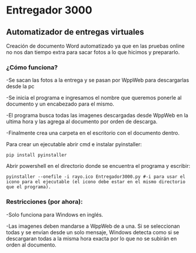 # Entregador 3000
## Automatizador de entregas virtuales
Creación de documento Word automatizado ya que en las pruebas online no nos dan tiempo extra para sacar fotos a lo que hicimos y prepararlo.
### ¿Cómo funciona?

-Se sacan las fotos a la entrega y se pasan por WppWeb para descargarlas desde la pc

-Se inicia el programa e ingresamos el nombre que queremos ponerle al documento y un encabezado para el mismo.

-El programa busca todas las imagenes descargadas desde WppWeb en la ultima hora y las agrega al documento por orden de descarga.

-Finalmente crea una carpeta en el escritorio con el documento dentro.
 
 Para crear un ejecutable abrir cmd e instalar pyinstaller:
 
 ```
 pip install pyinstaller
 ```
 
 Abrir powershell en el directorio donde se encuentra el programa y escribir:
 ```
 pyinstaller --onefile -i rayo.ico Entregador3000.py #-i para usar el icono para el ejecutable (el icono debe estar en el mismo directorio que el programa).
 ```
 
### Restricciones (por ahora):

-Solo funciona para Windows en inglés.

-Las imagenes deben mandarse a WppWeb de a una. Si se seleccionan todas y se envían desde un solo mensaje, Windows detecta como si se descargaran todas a la misma hora exacta por lo que no se subirán en orden al documento.
